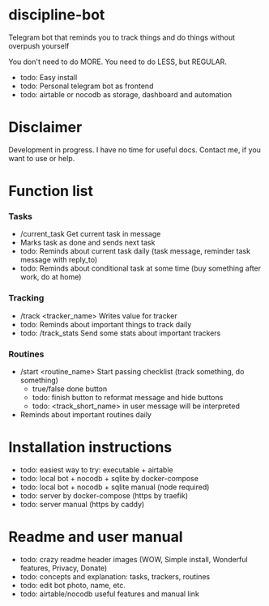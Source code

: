 # discipline-bot
Telegram bot that reminds you to track things and do things without overpush yourself

You don't need to do MORE. You need to do LESS, but REGULAR.

- todo: Easy install
- todo: Personal telegram bot as frontend
- todo: airtable or nocodb as storage, dashboard and automation

# Disclaimer
Development in progress. I have no time for useful docs. Contact me, if you want to use or help.

# Function list

### Tasks
- /current_task Get current task in message
- Marks task as done and sends next task
- todo: Reminds about current task daily (task message, reminder task message with reply_to)
- todo: Reminds about conditional task at some time (buy something after work, do at home)

### Tracking
- /track <tracker_name> <value> Writes value for tracker
- todo: Reminds about important things to track daily
- todo: /track_stats Send some stats about important trackers

### Routines
- /start <routine_name> Start passing checklist (track something, do something)
  - true/false done button
  - todo: finish button to reformat message and hide buttons
  - todo: <track_short_name> <value> in user message will be interpreted
- Reminds about important routines daily

# Installation instructions

- todo: easiest way to try: executable + airtable
- todo: local bot + nocodb + sqlite by docker-compose
- todo: local bot + nocodb + sqlite manual (node required)
- todo: server by docker-compose (https by traefik)
- todo: server manual (https by caddy)

# Readme and user manual

- todo: crazy readme header images (WOW, Simple install, Wonderful features, Privacy, Donate)
- todo: concepts and explanation: tasks, trackers, routines
- todo: edit bot photo, name, etc.
- todo: airtable/nocodb useful features and manual link